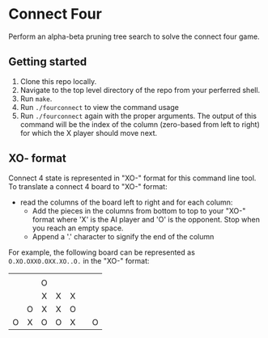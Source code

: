 # Connect Four

Perform an alpha-beta pruning tree search to solve the connect four game.

## Getting started

1. Clone this repo locally.
1. Navigate to the top level directory of the repo from your perferred shell.
1. Run `make`.
1. Run `./fourconnect` to view the command usage
1. Run `./fourconnect` again with the proper arguments. The output of this command will be the index of the column (zero-based from left to right) for which the X player should move next.

## XO- format
Connect 4 state is represented in "XO-" format for this command line tool. To translate a connect 4 board to "XO-" format:

- read the columns of the board left to right and for each column:
    - Add the pieces in the columns from bottom to top to your "XO-" format where 'X' is the AI player and 'O' is the opponent. Stop when you reach an empty space.
    - Append a '.' character to signify the end of the column

For example, the following board can be represented as `O.XO.OXXO.OXX.XO..O.` in the "XO-" format:

|   |   |   |   |   |   |   |
|:-:|:-:|:-:|:-:|:-:|:-:|:-:|
|   |   |   |   |   |   |   |
|   |   | O |   |   |   |   |
|   |   | X | X | X |   |   |
|   | O | X | X | O |   |   |
| O | X | O | O | X |   | O |
